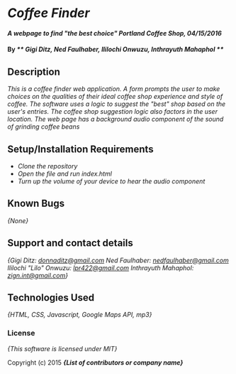 # _Coffee Finder_

#### _A webpage to find "the best choice" Portland Coffee Shop, 04/15/2016_

#### By _** Gigi Ditz, Ned Faulhaber, Ililochi Onwuzu, Inthrayuth Mahaphol **_

## Description

_This is a coffee finder web application. A form prompts the user to make choices on the qualities of their ideal coffee shop experience and style of coffee. The software uses a logic to suggest the "best" shop based on the user's entries. The coffee shop suggestion logic also factors in the user location. The web page has a background audio component of the sound of grinding coffee beans_

## Setup/Installation Requirements

* _Clone the repository_
* _Open the file and run index.html_
* _Turn up the volume of your device to hear the audio component_


## Known Bugs

_{None}_

## Support and contact details

_{Gigi Ditz: donnaditz@gmail.com
  Ned Faulhaber: nedfaulhaber@gmail.com
  Ililochi "Lilo" Onwuzu: lpr422@gmail.com
  Inthrayuth Mahaphol: zign.int@gmail.com}_

## Technologies Used

_{HTML, CSS, Javascript, Google Maps API, mp3}_

### License

*{This software is licensed under MIT}*

Copyright (c) 2015 **_{List of contributors or company name}_**
